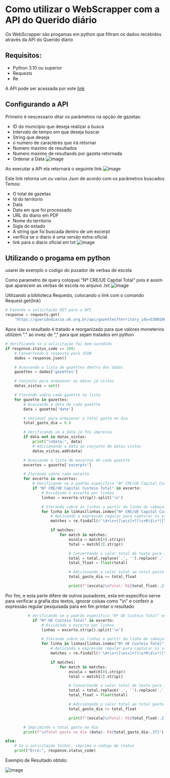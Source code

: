 <h1>Como utilizar o WebScrapper com a API do Querido diário</h1>


Os WebScrapper são progamas em python que filtram os dados recebidos através da API do Querido diário



## Requisitos:
+ Python 3.10 ou superior
+ Requests
+ Re

A API pode ser acessada por este [link](https://queridodiario.ok.org.br/api/docs#/)

## Configurando a API
Primeiro é nescessario ditar os parâmetros na opção de gazetas:
+ ID do município que deseja realizar a busca
+ Intervalo de tempo em que deseja buscar
+ String que deseja
+ o numero de caractéres que irá retornar
+ Numero maximo de resultados
+ Numero maximo de resultaods por gazeta retornada
+ Ordenar a Data
![image](https://github.com/user-attachments/assets/74b48bc4-5ba7-49fd-97c3-1593f1bf837f)


Ao executar a APi ela retornará o seguinte link
![image](https://github.com/user-attachments/assets/ebde8164-2ee5-4fb0-8aa6-14b82f64397b)

Este link retorna um ou varios Json de acordo com os parâmetros buscados
Temos:
+ O total de gazetas
+ Id do territorio
+ Data
+ Data em que foi processado
+ URL do diario em PDF
+ Nome do territorio
+ Sigla do estado
+ A string que foi buscada dentro de um excerpt
+ verifica se o diario é uma versão extra-oficial
+ link para o diario oficial em txt
![image](https://github.com/user-attachments/assets/bfbb22ea-9022-4aa9-a624-abbf30eeeffc)


## Utilizando o progama em python

usarei de exemplo o codigo do puxador de verbas de escola

Como parametro de query coloquei "Nº CRE/UE Capital Total" pois é assim que aparecem as verbas de escola no arquivo .txt
![image](https://github.com/user-attachments/assets/517990ca-08ec-49fb-a65a-836e708e3e53)


Utilizando a biblioteca Requests, colocando o link com o comando Request.get(link)
~~~Python
# Fazendo a solicitação GET para a API
response = requests.get(
    'https://queridodiario.ok.org.br/api/gazettes?territory_ids=5300108&published_since=2024-01-01&published_until=2024-06-28&querystring=%22N%C2%BA%20UE%20Custeio%20Total%22%20%22N%C2%BA%20CRE%2FUE%20Capital%20Custeio%20Total%22&excerpt_size=5000&number_of_excerpts=1000&pre_tags=&post_tags=&size=10000&sort_by=descending_date')
~~~

Apos isso o resultado é tratado e reorganizado para que valores moneterios utilizem "." ao invez de "," para que sejam tratados em python

~~~Python
# Verificando se a solicitação foi bem-sucedida
if response.status_code == 200:
    # Convertendo a resposta para JSON
    dados = response.json()

    # Acessando a lista de gazettes dentro dos dados
    gazettes = dados['gazettes']

    # Conjunto para armazenar as datas já vistas
    datas_vistas = set()

    # Iterando sobre cada gazette na lista
    for gazette in gazettes:
        # Acessando a data de cada gazette
        data = gazette['date']

        # Variável para armazenar o total gasto no dia
        total_gasto_dia = 0.0

        # Verificando se a data já foi impressa
        if data not in datas_vistas:
            print("\nData:", data)
            # Adicionando a data ao conjunto de datas vistas
            datas_vistas.add(data)

        # Acessando a lista de excertos de cada gazette
        excertos = gazette['excerpts']

        # Iterando sobre cada excerto
        for excerto in excertos:
            # Verificando se o padrão específico "Nº CRE/UE Capital Custeio Total" está presente no excerto
            if "Nº CRE/UE Capital Custeio Total" in excerto:
                # Dividindo o excerto por linhas
                linhas = excerto.strip().split('\n')

                # Iterando sobre as linhas a partir da linha do cabeçalho
                for linha in linhas[linhas.index("Nº CRE/UE Capital Custeio Total") + 1:]:
                    # Aplicando a expressão regular para capturar os valores
                    matches = re.findall(r'\d+\s+([\w\s]+?)\s+R\$\s*([\d,.]+)\s+R\$\s*([\d,.]+)\s+R\$\s*([\d,.]+)', linha)

                    if matches:
                        for match in matches:
                            escola = match[0].strip()
                            total = match[3].strip()

                            # Convertendo o valor total de texto para float
                            total = total.replace('.', '').replace(',', '.')
                            total_float = float(total)

                            # Adicionando o valor total ao total gasto no dia
                            total_gasto_dia += total_float

                            print(f"{escola}\nTotal: R${total_float:.2f}")
~~~~
Por fim, e esta parte difere de outros puxadores, esta em especifico serve para verificar a grafia dos textos, ignorar coisas como "\n" e conferir a expressão regular pesquisada para em fim printar o resultado

~~~python
          # Verificando se o padrão específico "Nº UE Custeio Total" está presente no excerto
            if "Nº UE Custeio Total" in excerto:
                # Dividindo o excerto por linhas
                linhas = excerto.strip().split('\n')

                # Iterando sobre as linhas a partir da linha do cabeçalho
                for linha in linhas[linhas.index("Nº UE Custeio Total") + 1:]:
                    # Aplicando a expressão regular para capturar os valores
                    matches = re.findall(r'\d+\s+([\w\s]+?)\s+R\$\s*([\d,.]+)\s+R\$\s*([\d,.]+)', linha)

                    if matches:
                        for match in matches:
                            escola = match[0].strip()
                            total = match[2].strip()

                            # Convertendo o valor total de texto para float
                            total = total.replace('.', '').replace(',', '.')
                            total_float = float(total)

                            # Adicionando o valor total ao total gasto no dia
                            total_gasto_dia += total_float

                            print(f"{escola}\nTotal: R${total_float:.2f}")

        # Imprimindo o total gasto no dia
        print(f"\nTotal gasto no dia {data}: R${total_gasto_dia:.2f}")

else:
    # Se a solicitação falhar, imprima o código de status
    print("Erro:", response.status_code)
~~~

Exemplo de Resultado obtido:


![image](https://github.com/user-attachments/assets/c5d30a91-3853-439c-b8ed-a58ba6ca18c9)
